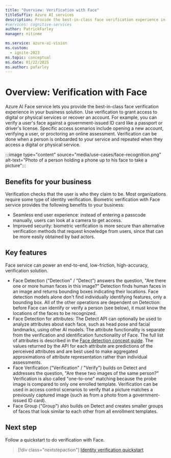 ```yaml
---
title: "Overview: Verification with Face"
titleSuffix: Azure AI services
description: Provide the best-in-class face verification experience in your business solution using Azure AI Face service. You can verify a user's face against a government-issued ID card like a passport or driver's license.
#services: cognitive-services
author: PatrickFarley
manager: nitinme

ms.service: azure-ai-vision
ms.custom:
  - ignite-2023
ms.topic: conceptual
ms.date: 01/22/2025
ms.author: pafarley
---
```


# Overview: Verification with Face 

Azure AI Face service lets you provide the best-in-class face verification experience in your business solution. Use verification to grant access to digital or physical services or recover an account. For example, you can verify a user's face against a government-issued ID card like a passport or driver's license. Specific access scenarios include opening a new account, verifying a user, or proctoring an online assessment. Verification can be done when a person is onboarded to your service and repeated when they access a digital or physical service.

:::image type="content" source="media/use-cases/face-recognition.png" alt-text="Photo of a person holding a phone up to his face to take a picture":::

## Benefits for your business 

Verification checks that the user is who they claim to be. Most organizations require some type of identity verification. Biometric verification with Face service provides the following benefits to your business:

* Seamless end user experience: instead of entering a passcode manually, users can look at a camera to get access. 
* Improved security: biometric verification is more secure than alternative verification methods that request knowledge from users, since that can be more easily obtained by bad actors.  

## Key features 

Face service can power an end-to-end, low-friction, high-accuracy, verification solution.

* Face Detection ("Detection" / "Detect") answers the question, "Are there one or more human faces in this image?" Detection finds human faces in an image and returns bounding boxes indicating their locations. Face detection models alone don't find individually identifying features, only a bounding box. All of the other operations are dependent on Detection: before Face can identify or verify a person (see below), it must know the locations of the faces to be recognized.
* Face Detection for attributes: The Detect API can optionally be used to analyze attributes about each face, such as head pose and facial landmarks, using other AI models. The attribute functionality is separate from the verification and identification functionality of Face. The full list of attributes is described in the [Face detection concept guide](concept-face-detection.md). The values returned by the API for each attribute are predictions of the perceived attributes and are best used to make aggregated approximations of attribute representation rather than individual assessments. 
* Face Verification ("Verification" / "Verify") builds on Detect and addresses the question, "Are these two images of the same person?" Verification is also called "one-to-one" matching because the probe image is compared to only one enrolled template. Verification can be used in access control scenarios to verify that a picture matches a previously captured image (such as from a photo from a government-issued ID card).
* Face Group ("Group") also builds on Detect and creates smaller groups of faces that look similar to each other from all enrollment templates.  

## Next step

Follow a quickstart to do verification with Face. 

> [!div class="nextstepaction"]
> [Identity verification quickstart](./quickstarts-sdk/identity-client-library.md)
